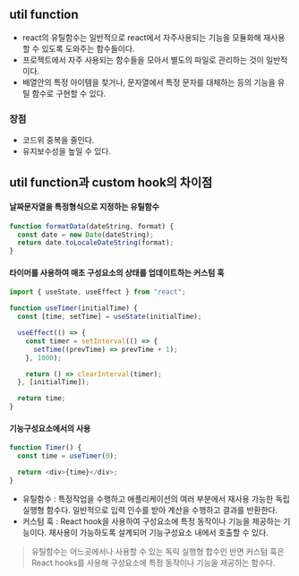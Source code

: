 ## util function

- react의 유틸함수는 일반적으로 react에서 자주사용되는 기능을 모듈화해 재사용할 수 있도록 도와주는 함수들이다.
- 프로젝트에서 자주 사용되는 함수들을 모아서 별도의 파일로 관리하는 것이 일반적이다.
- 배열안의 특정 아이템을 찾거나, 문자열에서 특정 문자를 대체하는 등의 기능을 유틸 함수로 구현할 수 있다.

### 장점

- 코드위 중복을 줄인다.
- 유지보수성을 높일 수 있다.

## util function과 custom hook의 차이점

#### 날짜문자열을 특정형식으로 지정하는 유틸함수

```js
function formatData(dateString, format) {
  const date = new Date(dateString);
  return date.toLocaleDateString(format);
}
```

#### 타이머를 사용하여 매초 구성요소의 상태를 업데이트하는 커스텀 훅

```js
import { useState, useEffect } from "react";

function useTimer(initialTime) {
  const [time, setTime] = useState(initialTime);

  useEffect(() => {
    const timer = setInterval(() => {
      setTime((prevTime) => prevTime + 1);
    }, 1000);

    return () => clearInterval(timer);
  }, [initialTime]);

  return time;
}
```

#### 기능구성요소에서의 사용

```js
function Timer() {
  const time = useTimer(0);

  return <div>{time}</div>;
}
```

- 유틸함수 : 특정작업을 수행하고 애플리케이션의 여러 부분에서 재사용 가능한 독립 실행형 함수다. 일반적으로 입력 인수를 받아 계산을 수행하고 결과를 반환한다.
- 커스텀 훅 : React hook을 사용하여 구성요소에 특정 동작이나 기능을 제공하는 기능이다. 재사용이 가능하도록 설계되어 기능구성요소 내에서 호출할 수 있다.

> 유틸함수는 어느곳에서나 사용할 수 있는 독릭 실행형 합수인 반면 커스텀 훅은 React hooks를 사용해 구성요소에 특정 동작이나 기능을 제공하는 함수다.
